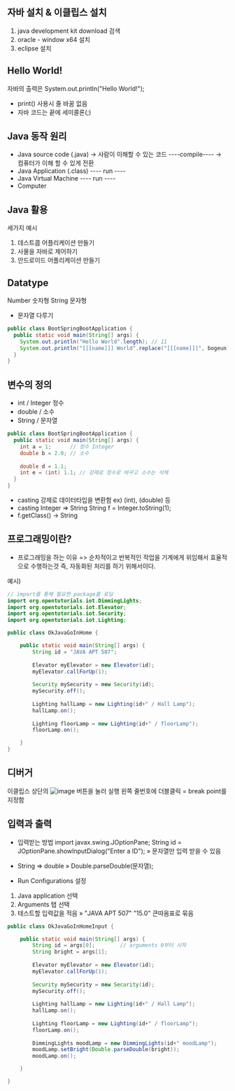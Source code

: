 ## 자바 설치 & 이클립스 설치

1. java development kit download 검색
2. oracle - window x64 설치
3. eclipse 설치


## Hello World!
자바의 출력은 System.out.println("Hello World!");
* print() 사용시 줄 바꿈 없음
* 자바 코드는 끝에 세미콜론(;)

## Java 동작 원리
* Java source code (.java) -> 사람이 이해할 수 있는 코드
----compile----            -> 컴퓨터가 이해 할 수 있게 전환
* Java Application (.class)
----  run  ----
* Java Virtual Machine
----  run  ----
* Computer

## Java 활용
세가지 예시
1. 데스트콥 어플리케이션 만들기
2. 사물을 자바로 제어하기
3. 안드로이드 어플리케이션 만들기

## Datatype
Number 숫자형
String 문자형
* 문자열 다루기
```java
public class BootSpringBootApplication {
  public static void main(String[] args) {
    System.out.println("Hello World".length); // 11
    System.out.println("[[[name]]] World".replace("[[[name]]]", bogeun); //bogeun World
  }
}
```

## 변수의 정의
* int    / Integer 정수
* double / 소수
* String / 문자열
```java
public class BootSpringBootApplication {
  public static void main(String[] args) {
    int a = 1;      // 정수 Integer
    double b = 2.0; // 소수
    
    double d = 1.1;
    int e = (int) 1.1; // 강제로 정수로 바꾸고 소수는 삭제
  }
}
```
* casting 강제로 데이터타입을 변환함 ex) (int), (double) 등
* casting Integer => String
String f = Integer.toString(1);
* f.getClass() -> String

## 프로그래밍이란?
* 프로그래밍을 하는 이유
=> 순차적이고 반복적인 작업을 기계에게 위임해서 효율적으로 수행하는것
즉, 자동화된 처리를 하기 위해서이다.

예시)
```java
// import를 통해 필요한 package를 로딩
import org.opentutorials.iot.DimmingLights; 
import org.opentutorials.iot.Elevator;
import org.opentutorials.iot.Security;
import org.opentutorials.iot.Lighting;

public class OkJavaGoInHome {

	public static void main(String[] args) {
		String id = "JAVA APT 507";
		
		Elevator myElevator = new Elevator(id);
		myElevator.callForUp(1);
		
		Security mySecurity = new Security(id);
		mySecurity.off();
		
		Lighting hallLamp = new Lighting(id+" / Hall Lamp");
		hallLamp.on();
		
		Lighting floorLamp = new Lighting(id+" / floorLamp");
		floorLamp.on();

	}
}
```

## 디버거
이클립스 상단의 ![image](https://user-images.githubusercontent.com/95890510/175848628-02cf37dc-6973-456c-b4d3-e2469881d67b.png) 버튼을 눌러 실행
왼쪽 줄번호에 더블클릭 = break point를 지정함

## 입력과 출력
* 입력받는 방법
import javax.swing.JOptionPane;
String id = JOptionPane.showInputDialog("Enter a ID");
» 문자열만 입력 받을 수 있음

* String => double
» Double.parseDouble(문자열);

* Run Configurations 설정
1. Java application 선택
2. Arguments 탭 선택
3. 테스트할 입력값을 적음
» "JAVA APT 507" "15.0" 큰따옴표로 묶음
```java
public class OkJavaGoInHomeInput {

	public static void main(String[] args) {
		String id = args[0];        // arguments 0부터 시작
		String bright = args[1];
		
		Elevator myElevator = new Elevator(id);
		myElevator.callForUp(1);
		
		Security mySecurity = new Security(id);
		mySecurity.off();
		
		Lighting hallLamp = new Lighting(id+" / Hall Lamp");
		hallLamp.on();
		
		Lighting floorLamp = new Lighting(id+" / floorLamp");
		floorLamp.on();
		
		DimmingLights moodLamp = new DimmingLights(id+" moodLamp");
		moodLamp.setBright(Double.parseDouble(bright));
		moodLamp.on();

	}

}
```
